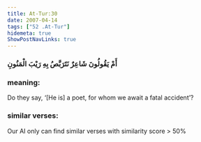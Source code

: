 ```yaml
---
title: At-Tur:30
date: 2007-04-14
tags: ["52 .At-Tur"]
hidemeta: true 
ShowPostNavLinks: true 
---
```

### أَمْ يَقُولُونَ شَاعِرٌ نَتَرَبَّصُ بِهِ رَيْبَ الْمَنُونِ
### meaning: 
Do they say, ‘[He is] a poet, for whom we await a fatal accident’?
### similar verses: 

Our AI only can find similar verses with similarity score > 50% 




